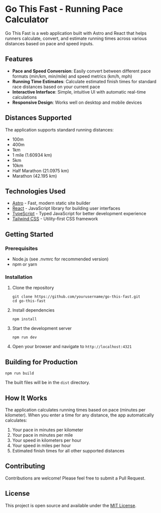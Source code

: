 # Go This Fast - Running Pace Calculator

Go This Fast is a web application built with Astro and React that helps runners calculate, convert, and estimate running times across various distances based on pace and speed inputs.

## Features

- **Pace and Speed Conversion**: Easily convert between different pace formats (min/km, min/mile) and speed metrics (km/h, mph)
- **Running Time Estimates**: Calculate estimated finish times for standard race distances based on your current pace
- **Interactive Interface**: Simple, intuitive UI with automatic real-time calculations
- **Responsive Design**: Works well on desktop and mobile devices

## Distances Supported

The application supports standard running distances:
- 100m
- 400m
- 1km 
- 1 mile (1.60934 km)
- 5km
- 10km
- Half Marathon (21.0975 km)
- Marathon (42.195 km)

## Technologies Used

- [Astro](https://astro.build/) - Fast, modern static site builder
- [React](https://react.dev/) - JavaScript library for building user interfaces
- [TypeScript](https://www.typescriptlang.org/) - Typed JavaScript for better development experience
- [Tailwind CSS](https://tailwindcss.com/) - Utility-first CSS framework

## Getting Started

### Prerequisites
- Node.js (see .nvmrc for recommended version)
- npm or yarn

### Installation

1. Clone the repository
   ```
   git clone https://github.com/yourusername/go-this-fast.git
   cd go-this-fast
   ```

2. Install dependencies
   ```
   npm install
   ```

3. Start the development server
   ```
   npm run dev
   ```

4. Open your browser and navigate to `http://localhost:4321`

## Building for Production

```
npm run build
```

The built files will be in the `dist` directory.

## How It Works

The application calculates running times based on pace (minutes per kilometer). When you enter a time for any distance, the app automatically calculates:

1. Your pace in minutes per kilometer
2. Your pace in minutes per mile
3. Your speed in kilometers per hour
4. Your speed in miles per hour
5. Estimated finish times for all other supported distances

## Contributing

Contributions are welcome! Please feel free to submit a Pull Request.

## License

This project is open source and available under the [MIT License](LICENSE).
